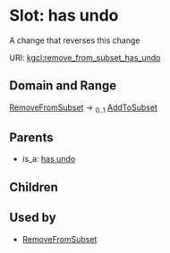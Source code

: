 
# Slot: has undo


A change that reverses this change

URI: [kgcl:remove_from_subset_has_undo](http://w3id.org/kgcl/remove_from_subset_has_undo)


## Domain and Range

[RemoveFromSubset](RemoveFromSubset.md) &#8594;  <sub>0..1</sub> [AddToSubset](AddToSubset.md)

## Parents

 *  is_a: [has undo](has_undo.md)

## Children


## Used by

 * [RemoveFromSubset](RemoveFromSubset.md)
